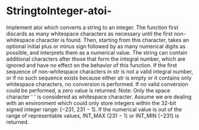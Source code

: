 # StringtoInteger-atoi-
Implement atoi which converts a string to an integer.  The function first discards as many whitespace characters as necessary until the first non-whitespace character is found. Then, starting from this character, takes an optional initial plus or minus sign followed by as many numerical digits as possible, and interprets them as a numerical value.  The string can contain additional characters after those that form the integral number, which are ignored and have no effect on the behavior of this function.  If the first sequence of non-whitespace characters in str is not a valid integral number, or if no such sequence exists because either str is empty or it contains only whitespace characters, no conversion is performed.  If no valid conversion could be performed, a zero value is returned.  Note:  Only the space character ' ' is considered as whitespace character. Assume we are dealing with an environment which could only store integers within the 32-bit signed integer range: [−231,  231 − 1]. If the numerical value is out of the range of representable values, INT_MAX (231 − 1) or INT_MIN (−231) is returned.
